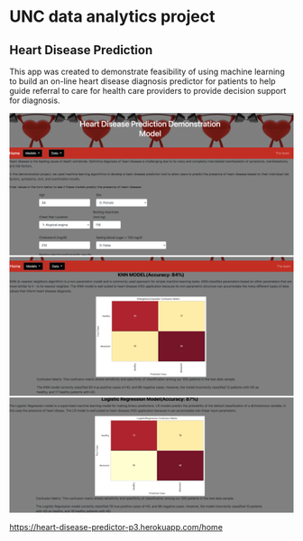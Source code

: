 # UNC data analytics project


## Heart Disease Prediction


This app was created to demonstrate feasibility of using machine learning to build an on-line heart disease diagnosis predictor for patients to help guide referral to care for health care providers to provide decision support for diagnosis.

![Heart_disease](heart_Disease_predictor.png)
![KNN_Model](KNN_Model.png)
![Logistic_Regression](Logistic_Regression_model.png)

https://heart-disease-predictor-p3.herokuapp.com/home
